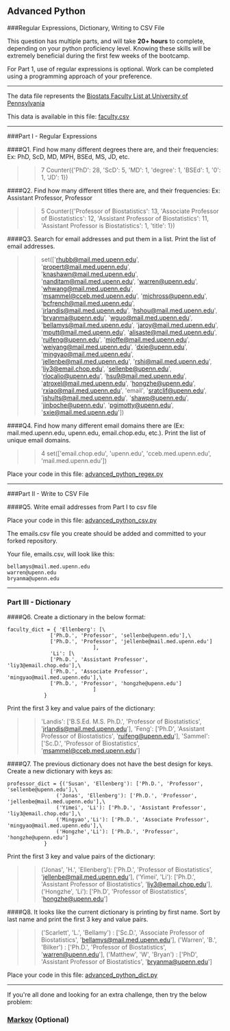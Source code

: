 ## Advanced Python    

###Regular Expressions, Dictionary, Writing to CSV File  

This question has multiple parts, and will take **20+ hours** to complete, depending on your python proficiency level.  Knowing these skills will be extremely beneficial during the first few weeks of the bootcamp.

For Part 1, use of regular expressions is optional.  Work can be completed using a programming approach of your preference. 

---

The data file represents the [Biostats Faculty List at University of Pennsylvania](http://www.med.upenn.edu/cceb/biostat/faculty.shtml)

This data is available in this file:  [faculty.csv](python/faculty.csv)

--- 

###Part I - Regular Expressions  


####Q1. Find how many different degrees there are, and their frequencies: Ex:  PhD, ScD, MD, MPH, BSEd, MS, JD, etc.

>> 7
>> Counter({'PhD': 28, 'ScD': 5, 'MD': 1, 'degree': 1, 'BSEd': 1, '0': 1, 'JD': 1})


####Q2. Find how many different titles there are, and their frequencies:  Ex:  Assistant Professor, Professor

>> 5
>> Counter({'Professor of Biostatistics': 13, 'Associate Professor of Biostatistics': 12, 'Assistant Professor of Biostatistics': 11, 'Assistant Professor is Biostatistics': 1, 'title': 1})


####Q3. Search for email addresses and put them in a list.  Print the list of email addresses.

>> set(['rhubb@mail.med.upenn.edu', 'propert@mail.med.upenn.edu', 'knashawn@mail.med.upenn.edu', 'nanditam@mail.med.upenn.edu', 'warren@upenn.edu', 'whwang@mail.med.upenn.edu', 'msammel@cceb.med.upenn.edu', 'michross@upenn.edu', 'bcfrench@mail.med.upenn.edu', 'jrlandis@mail.med.upenn.edu', 'hshou@mail.med.upenn.edu', 'bryanma@upenn.edu', 'wguo@mail.med.upenn.edu', 'bellamys@mail.med.upenn.edu', 'jaroy@mail.med.upenn.edu', 'mputt@mail.med.upenn.edu', 'alisaste@mail.med.upenn.edu', 'ruifeng@upenn.edu', 'mjoffe@mail.med.upenn.edu', 'weiyang@mail.med.upenn.edu', 'dxie@upenn.edu', 'mingyao@mail.med.upenn.edu', 'jellenbe@mail.med.upenn.edu', 'rshi@mail.med.upenn.edu', 'liy3@email.chop.edu', 'sellenbe@upenn.edu', 'rlocalio@upenn.edu', 'hsu9@mail.med.upenn.edu', 'atroxel@mail.med.upenn.edu', 'hongzhe@upenn.edu', 'rxiao@mail.med.upenn.edu', 'email', 'sratclif@upenn.edu', 'jshults@mail.med.upenn.edu', 'shawp@upenn.edu', 'jinboche@upenn.edu', 'pgimotty@upenn.edu', 'sxie@mail.med.upenn.edu'])


####Q4. Find how many different email domains there are (Ex:  mail.med.upenn.edu, upenn.edu, email.chop.edu, etc.).  Print the list of unique email domains.

>> 4
>> set(['email.chop.edu', 'upenn.edu', 'cceb.med.upenn.edu', 'mail.med.upenn.edu'])

Place your code in this file: [advanced_python_regex.py](python/advanced_python_regex.py)

---

###Part II - Write to CSV File

####Q5.  Write email addresses from Part I to csv file

Place your code in this file: [advanced_python_csv.py](python/advanced_python_csv.py)

The emails.csv file you create should be added and committed to your forked repository.

Your file, emails.csv, will look like this:
```
bellamys@mail.med.upenn.edu
warren@upenn.edu
bryanma@upenn.edu
```

---

### Part III - Dictionary

####Q6.  Create a dictionary in the below format:
```
faculty_dict = { 'Ellenberg': [\
              ['Ph.D.', 'Professor', 'sellenbe@upenn.edu'],\
              ['Ph.D.', 'Professor', 'jellenbe@mail.med.upenn.edu']
                            ],
              'Li': [\
              ['Ph.D.', 'Assistant Professor', 'liy3@email.chop.edu'],\
              ['Ph.D.', 'Associate Professor', 'mingyao@mail.med.upenn.edu'],\
              ['Ph.D.', 'Professor', 'hongzhe@upenn.edu']
                            ]
            }
```
Print the first 3 key and value pairs of the dictionary:

>> 'Landis': ['B.S.Ed. M.S. Ph.D.', 'Professor of Biostatistics', 'jrlandis@mail.med.upenn.edu'], 'Feng': ['Ph.D', 'Assistant Professor of Biostatistics', 'ruifeng@upenn.edu'], 'Sammel': ['Sc.D.', 'Professor of Biostatistics', 'msammel@cceb.med.upenn.edu']

####Q7.  The previous dictionary does not have the best design for keys.  Create a new dictionary with keys as:

```
professor_dict = {('Susan', 'Ellenberg'): ['Ph.D.', 'Professor', 'sellenbe@upenn.edu'],\
                ('Jonas', 'Ellenberg'): ['Ph.D.', 'Professor', 'jellenbe@mail.med.upenn.edu'],\
                ('Yimei', 'Li'): ['Ph.D.', 'Assistant Professor', 'liy3@email.chop.edu'],\
                ('Mingyao','Li'): ['Ph.D.', 'Associate Professor', 'mingyao@mail.med.upenn.edu'],\
                ('Hongzhe','Li'): ['Ph.D.', 'Professor', 'hongzhe@upenn.edu']
            }
```

Print the first 3 key and value pairs of the dictionary:

>> ('Jonas', 'H.', 'Ellenberg'): ['Ph.D.', 'Professor of Biostatistics', 'jellenbe@mail.med.upenn.edu'], ('Yimei', 'Li'): ['Ph.D.', 'Assistant Professor of Biostatistics', 'liy3@email.chop.edu'], ('Hongzhe', 'Li'): ['Ph.D', 'Professor of Biostatistics', 'hongzhe@upenn.edu']

####Q8.  It looks like the current dictionary is printing by first name.  Sort by last name and print the first 3 key and value pairs.  

>> ('Scarlett', 'L.', 'Bellamy') : ['Sc.D.', 'Associate Professor of Biostatistics', 'bellamys@mail.med.upenn.edu'], ('Warren', 'B.', 'Bilker') : ['Ph.D.', 'Professor of Biostatistics', 'warren@upenn.edu'], ('Matthew', 'W', 'Bryan') : ['PhD', 'Assistant Professor of Biostatistics', 'bryanma@upenn.edu']


Place your code in this file: [advanced_python_dict.py](python/advanced_python_dict.py)

--- 

If you're all done and looking for an extra challenge, then try the below problem:  

### [Markov](python/markov.py) (Optional)

